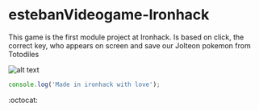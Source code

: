 # estebanVideogame-Ironhack

 This game is the first module project at Ironhack.
 Is based on click, the correct key, who appears on screen
 and save our Jolteon pokemon from Totodiles
 
 
 ![alt text](https://media1.tenor.com/images/f9d7d17bc18fc00e118f2866f644aade/tenor.gif?itemid=5930125 "Logo Title Text 1")
 
 
 ```javascript
 console.log('Made in ironhack with love');
```
:octocat:
